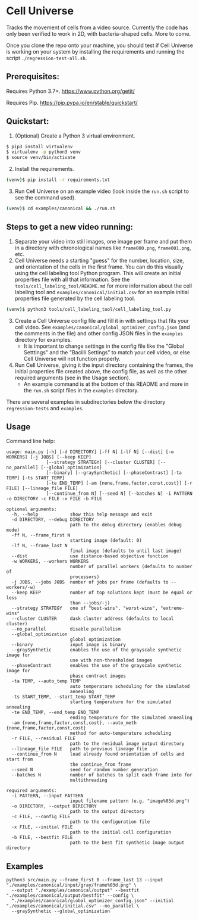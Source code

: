 Cell Universe
=============

Tracks the movement of cells from a video source. Currently the code has only been verified to work in 2D, with bacteria-shaped cells. More to come.

Once you clone the repo onto your machine, you should test if Cell Universe is working on your system by installing the requirements and running the script `./regression-test-all.sh`.

Prerequisites:
-----------
Requires Python 3.7+.
https://www.python.org/getit/

Requires Pip.
https://pip.pypa.io/en/stable/quickstart/


Quickstart:
-----------
1. (Optional) Create a Python 3 virtual environment.
```bash
$ pip3 install virtualenv
$ virtualenv -p python3 venv
$ source venv/bin/activate
```
2. Install the requirements.
```bash
(venv)$ pip install -r requirements.txt
```
3. Run Cell Universe on an example video (look inside the `run.sh` script to see the command used).
```bash
(venv)$ cd examples/canonical && ./run.sh
```

Steps to get a new video running:
---------------------------------
1. Separate your video into still images, one image per frame and put them in a directory with chronological names like `frame000.png`, `frame001.png`, etc.
2. Cell Universe needs a starting "guess" for the number, location, size, and orientation of the cells in the first frame. You can do this visually using the cell labeling tool Python program. This will create an initial properties file with all that information. See the `tools/cell_labeling_tool/README.md` for more information about the cell labeling tool and `examples/canonical/initial.csv` for an example initial properties file generated by the cell labeling tool.
```bash
(venv)$ python3 tools/cell_labeling_tool/cell_labeling_tool.py
```
3. Create a Cell Universe config file and fill it in with settings that fits your cell video. See `examples/canonical/global_optimizer_config.json` (and the comments in the file) and other config JSON files in the `examples` directory for examples.
    * It is important to change settings in the config file like the "Global Setttings" and the "Bacilli Settings" to match your cell video, or else Cell Universe will not function properly.
4. Run Cell Universe, giving it the input directory containing the frames, the initial properties file created above, the config file, as well as the other required arguments (see in the Usage section).
    * An example command is at the bottom of this README and more in the `run.sh` script files in the `examples` directory.

There are several examples in subdirectories below the directory `regression-tests` and `examples`.

Usage
-----

Command line help:

``` sourceCode
usage: main.py [-h] [-d DIRECTORY] [-ff N] [-lf N] [--dist] [-w WORKERS] [-j JOBS] [--keep KEEP]
               [--strategy STRATEGY] [--cluster CLUSTER] [--no_parallel] [--global_optimization]
               [--binary] [--graySynthetic] [--phaseContrast] [-ta TEMP] [-ts START_TEMP]
               [-te END_TEMP] [-am {none,frame,factor,const,cost}] [-r FILE] [--lineage_file FILE]
               [--continue_from N] [--seed N] [--batches N] -i PATTERN -o DIRECTORY -c FILE -x FILE -b FILE
               
optional arguments:
  -h, --help            show this help message and exit
  -d DIRECTORY, --debug DIRECTORY
                        path to the debug directory (enables debug mode)
  -ff N, --frame_first N
                        starting image (default: 0)
  -lf N, --frame_last N
                        final image (defaults to until last image)
  --dist                use distance-based objective function
  -w WORKERS, --workers WORKERS
                        number of parallel workers (defaults to number of
                        processors)
  -j JOBS, --jobs JOBS  number of jobs per frame (defaults to --workers/-w)
  --keep KEEP           number of top solutions kept (must be equal or less
                        than --jobs/-j)
  --strategy STRATEGY   one of "best-wins", "worst-wins", "extreme-wins"
  --cluster CLUSTER     dask cluster address (defaults to local cluster)
  --no_parallel         disable parallelism
  --global_optimization
                        global optimization
  --binary              input image is binary
  --graySynthetic       enables the use of the grayscale synthetic image for
                        use with non-thresholded images
  --phaseContrast       enables the use of the grayscale synthetic image for
                        phase contract images
  -ta TEMP, --auto_temp TEMP
                        auto temperature scheduling for the simulated
                        annealing
  -ts START_TEMP, --start_temp START_TEMP
                        starting temperature for the simulated annealing
  -te END_TEMP, --end_temp END_TEMP
                        ending temperature for the simulated annealing
  -am {none,frame,factor,const,cost}, --auto_meth {none,frame,factor,const,cost}
                        method for auto-temperature scheduling
  -r FILE, --residual FILE
                        path to the residual image output directory
  --lineage_file FILE   path to previous lineage file
  --continue_from N     load already found orientation of cells and start from
                        the continue_from frame
  --seed N              seed for random number generation
  --batches N           number of batches to split each frame into for
                        multithreading

required arguments:
  -i PATTERN, --input PATTERN
                        input filename pattern (e.g. "image%03d.png")
  -o DIRECTORY, --output DIRECTORY
                        path to the output directory
  -c FILE, --config FILE
                        path to the configuration file
  -x FILE, --initial FILE
                        path to the initial cell configuration
  -b FILE, --bestfit FILE
                        path to the best fit synthetic image output directory
```

Examples
--------

``` sourceCode
python3 src/main.py --frame_first 0 --frame_last 13 --input "./examples/canonical/input/gray/frame%03d.png" \
  --output "./examples/canonical/output" --bestfit "./examples/canonical/output/bestfit" --config \
  "./examples/canonical/global_optimizer_config.json" --initial "./examples/canonical/initial.csv" --no_parallel \
  --graySynthetic --global_optimization
```
